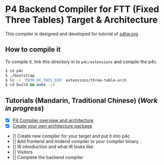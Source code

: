 P4 Backend Compiler for FTT (Fixed Three Tables) Target & Architecture
====

This compiler is designed and developed for tutorial of [p4tw.org](https://p4tw.org)

## How to compile it

To compile it, link this directory in to `p4c/extensions` and compile the p4c.

```bash
$ cd p4c
$ ./bootstrap
$ ln -s 'PATH_OF_THIS_DIR' extensions/three-table-arch
$ cd build && make -j4
```

## Tutorials (Mandarin, Traditional Chinese) (_Work in progress_)

 - [x] [P4 Compiler overview and architecture](https://p4tw.org/p4-compiler-architecure/)
 - [x] [Create your own architecture package](https://p4tw.org/p4-copmiler-define-architecture-package/)
 - [] Create new compiler for your target and put it into p4c
 - [] Add frontend and midend compiler to your compiler binary
 - [] IR introduction and what IR looks like
 - [] Visitors
 - [] Complete the backend compiler
